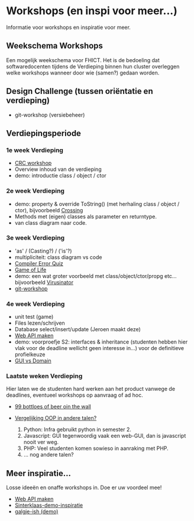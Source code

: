 # Workshops (en inspi voor meer...)
Informatie voor workshops en inspiratie voor meer.

## Weekschema Workshops
Een mogelijk weekschema voor FHICT. Het is de bedoeling dat softwaredocenten tijdens de Verdieping binnen hun cluster overleggen welke workshops wanneer door wie (samen?) gedaan worden.

## Design Challenge (tussen oriëntatie en verdieping)

+ git-workshop (versiebeheer)

## Verdiepingsperiode

### 1e week Verdieping

+ [CRC workshop](../objects/crc/readme)
+ Overview inhoud van de verdieping
+ demo: introductie class / object / ctor

### 2e week Verdieping

+ demo: property & override ToString() (met herhaling class / object / ctor), bijvoorbeeld [Crossing](Crossing)
+ Methods met (eigen) classes als parameter en returntype.
+ van class diagram naar code.

### 3e week Verdieping

+ 'as' / (Casting?) / ('is'?)
+ multipliciteit: class diagram vs code
+ [Compiler Error Quiz](errorquiz/readme)
+ [Game of Life](conway/readme)
+ demo: een wat groter voorbeeld met class/object/ctor/propg etc... bijvoorbeeld [Virusinator](Virusinator)
+ [git-workshop](git/readme)

### 4e week Verdieping

+ unit test (game)
+ Files lezen/schrijven
+ Database select/insert/update  (Jeroen maakt deze)
+ [Web API maken](webApi01_CS/MaakJeEigenApi.pdf)
+ demo: voorproefje S2: interfaces & inheritance
        (studenten hebben hier vlak voor de deadline wellicht geen interesse in...)
        voor de definitieve profielkeuze
+ [GUI vs Domain](GuiVsDomain)

### Laatste weken Verdieping

Hier laten we de studenten hard werken aan het product vanwege de deadlines, eventueel workshops op aanvraag of ad hoc.


+ [99 bottloes of beer oin the wall](99bottlesOfBeer)

+ [Vergelijking OOP in andere talen?](OOP_languages/readme)
  1. Python: Infra gebruikt python in semester 2.
  2. Javascript: GUI tegenwoordig vaak een web-GUI, dan is javascript nooit ver weg.
  3. PHP: Veel studenten komen sowieso in aanraking met PHP.
  4. ... nog andere talen?



## Meer inspiratie...

Losse ideeën en onaffe workshops in. Doe er uw voordeel mee!

+ [Web API maken](webApi01_CS/MaakJeEigenApi.pdf)
+ [Sinterklaas-demo-inspiratie](inspi/SintEnPiet.zip)
+ [galgje-ish (demo)](galgje-ish/galgjeish)
